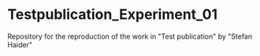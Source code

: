 # Testpublication_Experiment_01
Repository for the reproduction of the work in "Test publication" by "Stefan Haider"
